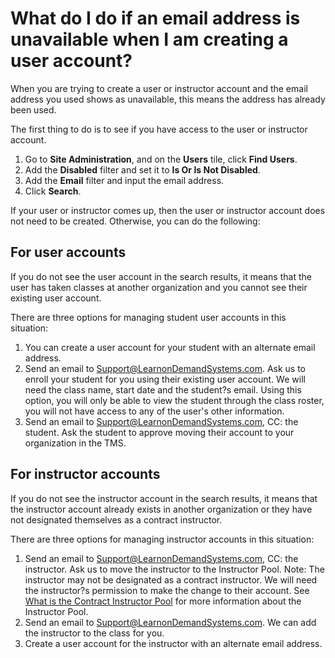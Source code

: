 # What do I do if an email address is unavailable when I am creating a user account?

When you are trying to create a user or instructor account and the email address you used shows as unavailable, this means the address has already been used.

The first thing to do is to see if you have access to the user or instructor account. 
1. Go to **Site Administration**, and on the **Users** tile, click **Find Users**. 
1. Add the **Disabled** filter and set it to **Is Or Is Not Disabled**.
1. Add the **Email** filter and input the email address. 
1. Click **Search**. 

If your user or instructor comes up, then the user or instructor account does not need to be created. Otherwise, you can do the following:

## For user accounts

If you do not see the user account in the search results, it means that the user has taken classes at another organization and you cannot see their existing user account.

There are three options for managing student user accounts in this situation:

1. You can create a user account for your student with an alternate email address.
1. Send an email to Support@LearnonDemandSystems.com. Ask us to enroll your student for you using their existing user account. We will need the class name, start date and the student?s email. Using this option, you will only be able to view the student through the class roster, you will not have access to any of the user's other information.
1. Send an email to Support@LearnonDemandSystems.com, CC: the student. Ask the student to approve moving their account to your organization in the TMS.

## For instructor accounts

If you do not see the instructor account in the search results, it means that the instructor account already exists in another organization or they have not designated themselves as a contract instructor.

There are three options for managing instructor accounts in this situation:

1. Send an email to Support@LearnonDemandSystems.com, CC: the instructor. Ask us to move the instructor to the Instructor Pool. Note: The instructor may not be designated as a contract instructor. We will need the instructor?s permission to make the change to their account. See [What is the Contract Instructor Pool](../instructor-management/what-is-contract-instructor-pool.md) for more information about the  Instructor Pool.
1. Send an email to Support@LearnonDemandSystems.com. We can add the instructor to the class for you.
1. Create a user account for the instructor with an alternate email address.